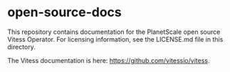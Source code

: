 # open-source-docs

This repository contains documentation for the PlanetScale open source Vitess Operator. For licensing information, see the LICENSE.md file in this directory.

The Vitess documentation is here: https://github.com/vitessio/vitess.

